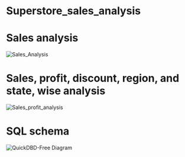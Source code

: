 
# Superstore_sales_analysis

# Sales analysis
![Sales_Analysis](https://user-images.githubusercontent.com/83611005/147140832-7d60af2e-7bb6-4e97-a4aa-e66dba2c7168.png)

# Sales, profit, discount, region, and state, wise analysis
![Sales_profit_analysis](https://user-images.githubusercontent.com/83611005/147156867-28c940e5-2d41-42ef-9de1-a5364091a3fc.png)

# SQL schema 



![QuickDBD-Free Diagram](https://user-images.githubusercontent.com/83611005/147301615-d88df851-d23a-48e8-b260-ed762e95c294.png)
